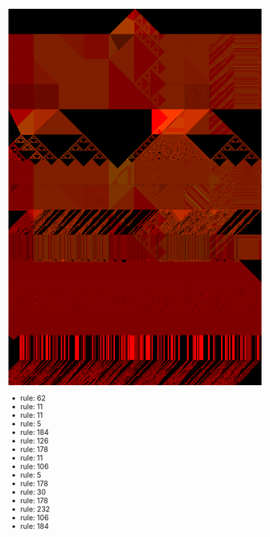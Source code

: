 ![photo](./output.png) 
 * rule: 62
* rule: 11
* rule: 11
* rule: 5
* rule: 184
* rule: 126
* rule: 178
* rule: 11
* rule: 106
* rule: 5
* rule: 178
* rule: 30
* rule: 178
* rule: 232
* rule: 106
* rule: 184

